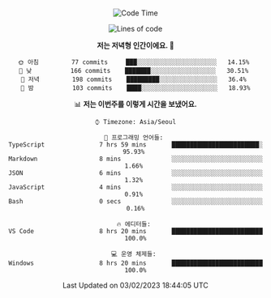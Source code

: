 <div align="center">

<br />

 <!--START_SECTION:waka-->
![Code Time](http://img.shields.io/badge/Code%20Time-277%20hrs%2028%20mins-blue)

![Lines of code](https://img.shields.io/badge/%EC%A0%80%EB%8A%94%20%EC%97%AC%ED%83%9C%EA%B9%8C%EC%A7%80%20-503%20Thousand%20%EC%A4%84%EC%9D%98%20%EC%BD%94%EB%93%9C%EB%A5%BC%20%EC%9E%91%EC%84%B1%ED%96%88%EC%96%B4%EC%9A%94.-blue)

**저는 저녁형 인간이에요. 🦉** 

```text
🌞 아침         77 commits     ███░░░░░░░░░░░░░░░░░░░░░░   14.15% 
🌆 낮　         166 commits    ███████░░░░░░░░░░░░░░░░░░   30.51% 
🌃 저녁         198 commits    █████████░░░░░░░░░░░░░░░░   36.4% 
🌙 밤　         103 commits    ████░░░░░░░░░░░░░░░░░░░░░   18.93%

```


📊 **저는 이번주를 이렇게 시간을 보냈어요.** 

```text
⌚︎ Timezone: Asia/Seoul

💬 프로그래밍 언어들: 
TypeScript               7 hrs 59 mins       ████████████████████████░   95.93% 
Markdown                 8 mins              ░░░░░░░░░░░░░░░░░░░░░░░░░   1.66% 
JSON                     6 mins              ░░░░░░░░░░░░░░░░░░░░░░░░░   1.32% 
JavaScript               4 mins              ░░░░░░░░░░░░░░░░░░░░░░░░░   0.91% 
Bash                     0 secs              ░░░░░░░░░░░░░░░░░░░░░░░░░   0.16%

🔥 에디터들: 
VS Code                  8 hrs 20 mins       █████████████████████████   100.0%

💻 운영 체제들: 
Windows                  8 hrs 20 mins       █████████████████████████   100.0%

```


 Last Updated on 03/02/2023 18:44:05 UTC
<!--END_SECTION:waka-->

</div>
